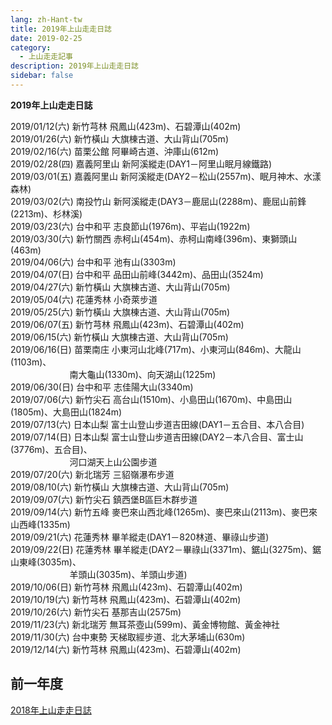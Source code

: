 ```yaml
---
lang: zh-Hant-tw
title: 2019年上山走走日誌
date: 2019-02-25
category: 
  - 上山走走記事
description: 2019年上山走走日誌
sidebar: false
---
```


**2019年上山走走日誌**

<!-- more -->

2019/01/12(六) 新竹芎林 飛鳳山(423m)、石碧潭山(402m)  
2019/01/26(六) 新竹橫山 大旗棟古道、大山背山(705m)  
2019/02/16(六) 苗栗公館 阿畢崎古道、沖庫山(612m)  
2019/02/28(四) 嘉義阿里山 新阿溪縱走(DAY1－阿里山眠月線鐵路)  
2019/03/01(五) 嘉義阿里山 新阿溪縱走(DAY2－松山(2557m)、眠月神木、水漾森林)  
2019/03/02(六) 南投竹山 新阿溪縱走(DAY3－鹿屈山(2288m)、鹿屈山前鋒(2213m)、杉林溪)  
2019/03/23(六) 台中和平 志良節山(1976m)、平岩山(1922m)  
2019/03/30(六) 新竹關西 赤柯山(454m)、赤柯山南峰(396m)、東獅頭山(463m)  
2019/04/06(六) 台中和平 池有山(3303m)  
2019/04/07(日) 台中和平 品田山前峰(3442m)、品田山(3524m)  
2019/04/27(六) 新竹橫山 大旗棟古道、大山背山(705m)  
2019/05/04(六) 花蓮秀林 小奇萊步道  
2019/05/25(六) 新竹橫山 大旗棟古道、大山背山(705m)  
2019/06/07(五) 新竹芎林 飛鳳山(423m)、石碧潭山(402m)  
2019/06/15(六) 新竹橫山 大旗棟古道、大山背山(705m)  
2019/06/16(日) 苗栗南庄 小東河山北峰(717m)、小東河山(846m)、大龍山(1103m)、  
                        南大龜山(1330m)、向天湖山(1225m)  
2019/06/30(日) 台中和平 志佳陽大山(3340m)  
2019/07/06(六) 新竹尖石 高台山(1510m)、小島田山(1670m)、中島田山(1805m)、大島田山(1824m)  
2019/07/13(六) 日本山梨 富士山登山步道吉田線(DAY1－五合目、本八合目)  
2019/07/14(日) 日本山梨 富士山登山步道吉田線(DAY2－本八合目、富士山(3776m)、五合目)、  
                        河口湖天上山公園步道  
2019/07/20(六) 新北瑞芳 三貂嶺瀑布步道  
2019/08/10(六) 新竹橫山 大旗棟古道、大山背山(705m)  
2019/09/07(六) 新竹尖石 鎮西堡B區巨木群步道  
2019/09/14(六) 新竹五峰 麥巴來山西北峰(1265m)、麥巴來山(2113m)、麥巴來山西峰(1335m)  
2019/09/21(六) 花蓮秀林 畢羊縱走(DAY1－820林道、畢祿山步道)  
2019/09/22(日) 花蓮秀林 畢羊縱走(DAY2－畢祿山(3371m)、鋸山(3275m)、鋸山東峰(3035m)、  
                        羊頭山(3035m)、羊頭山步道)  
2019/10/06(日) 新竹芎林 飛鳳山(423m)、石碧潭山(402m)  
2019/10/19(六) 新竹芎林 飛鳳山(423m)、石碧潭山(402m)  
2019/10/26(六) 新竹尖石 基那吉山(2575m)  
2019/11/23(六) 新北瑞芳 無耳茶壺山(599m)、黃金博物館、黃金神社  
2019/11/30(六) 台中東勢 天梯取經步道、北大茅埔山(630m)  
2019/12/14(六) 新竹芎林 飛鳳山(423m)、石碧潭山(402m)  

## 前一年度
[2018年上山走走日誌](/posts/post-24-2018-01-17.md)